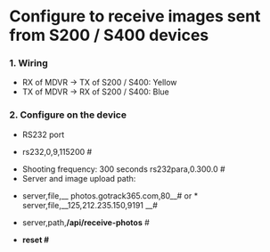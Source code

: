 # Configure to receive images sent from S200 / S400 devices

### 1. Wiring

* RX of MDVR -> TX of S200 / S400: Yellow
* TX of MDVR -> RX of S200 / S400: Blue

### 2. Configure on the device

- RS232 port
* rs232,0,9,115200 #
- Shooting frequency: 300 seconds
rs232para,0.300.0 #
- Server and image upload path:
* server,file,__ photos.gotrack365.com,80__# or * server,file,__125,212.235.150,9191 __#
* server,path,__/api/receive-photos__ #

* __reset #__